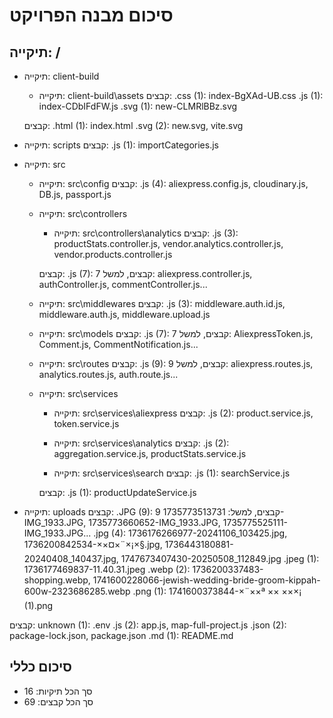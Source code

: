 # סיכום מבנה הפרויקט

## תיקייה: /
  - תיקייה: client-build
    - תיקייה: client-build\assets
      קבצים:
        .css (1): index-BgXAd-UB.css
        .js (1): index-CDbIFdFW.js
        .svg (1): new-CLMRlBBz.svg

    קבצים:
      .html (1): index.html
      .svg (2): new.svg, vite.svg

  - תיקייה: scripts
    קבצים:
      .js (1): importCategories.js

  - תיקייה: src
    - תיקייה: src\config
      קבצים:
        .js (4): aliexpress.config.js, cloudinary.js, DB.js, passport.js

    - תיקייה: src\controllers
      - תיקייה: src\controllers\analytics
        קבצים:
          .js (3): productStats.controller.js, vendor.analytics.controller.js, vendor.products.controller.js

      קבצים:
        .js (7): 7 קבצים, למשל: aliexpress.controller.js, authController.js, commentController.js...

    - תיקייה: src\middlewares
      קבצים:
        .js (3): middleware.auth.id.js, middleware.auth.js, middleware.upload.js

    - תיקייה: src\models
      קבצים:
        .js (7): 7 קבצים, למשל: AliexpressToken.js, Comment.js, CommentNotification.js...

    - תיקייה: src\routes
      קבצים:
        .js (9): 9 קבצים, למשל: aliexpress.routes.js, analytics.routes.js, auth.route.js...

    - תיקייה: src\services
      - תיקייה: src\services\aliexpress
        קבצים:
          .js (2): product.service.js, token.service.js

      - תיקייה: src\services\analytics
        קבצים:
          .js (2): aggregation.service.js, productStats.service.js

      - תיקייה: src\services\search
        קבצים:
          .js (1): searchService.js

      קבצים:
        .js (1): productUpdateService.js


  - תיקייה: uploads
    קבצים:
      .JPG (9): 9 קבצים, למשל: 1735773513731-IMG_1933.JPG, 1735773660652-IMG_1933.JPG, 1735775525111-IMG_1933.JPG...
      .jpg (4): 1736176266977-20241106_103425.jpg, 1736200842534-××¤×¨×¡×§.jpg, 1736443180881-20240408_140437.jpg, 1747673407430-20250508_112849.jpg
      .jpeg (1): 1736177469837-11.40.31.jpeg
      .webp (2): 1736200337483-shopping.webp, 1741600228066-jewish-wedding-bride-groom-kippah-600w-2323686285.webp
      .png (1): 1741600373844-×¨××ª ×× ×××¡ (1).png

  קבצים:
    unknown (1): .env
    .js (2): app.js, map-full-project.js
    .json (2): package-lock.json, package.json
    .md (1): README.md

## סיכום כללי
- סך הכל תיקיות: 16
- סך הכל קבצים: 69
